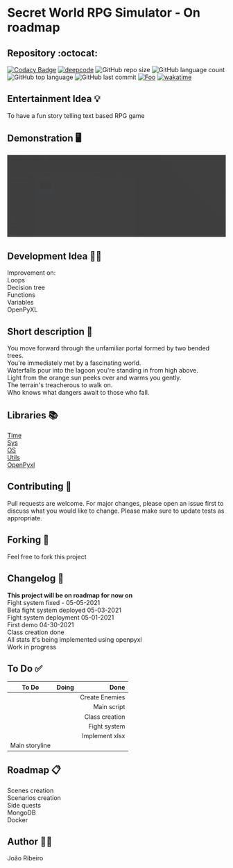 # Secret World RPG Simulator - On roadmap 

## Repository :octocat:
[![Codacy Badge](https://app.codacy.com/project/badge/Grade/0d29f083b05a4ed7ac08c6cfb6a16e23)](https://www.codacy.com/gh/JxRibeiro/Secret-World-RPG/dashboard?utm_source=github.com&amp;utm_medium=referral&amp;utm_content=JxRibeiro/Secret-World-RPG&amp;utm_campaign=Badge_Grade) 
[![deepcode](https://www.deepcode.ai/api/gh/badge?key=eyJhbGciOiJIUzI1NiIsInR5cCI6IkpXVCJ9.eyJwbGF0Zm9ybTEiOiJnaCIsIm93bmVyMSI6Ikp4UmliZWlybyIsInJlcG8xIjoiU2VjcmV0LVdvcmxkLVJQRyIsImluY2x1ZGVMaW50IjpmYWxzZSwiYXV0aG9ySWQiOjI5NjkwLCJpYXQiOjE2MjA0NjE2NDd9.EUyJEVWPR9PBq-9yrGwDefhEIHrqreiK7F3lnOPL7eQ)](https://www.deepcode.ai/app/gh/JxRibeiro/Secret-World-RPG/_/dashboard?utm_content=gh%2FJxRibeiro%2FSecret-World-RPG) 
![GitHub repo size](https://img.shields.io/github/repo-size/JxRibeiro/Secret-World-RPG?style=flat) 
![GitHub language count](https://img.shields.io/github/languages/count/JxRibeiro/Secret-World-RPG?style=flat)  
![GitHub top language](https://img.shields.io/github/languages/top/JxRibeiro/Secret-World-RPG?style=flat) 
![GitHub last commit](https://img.shields.io/github/last-commit/JxRibeiro/Secret-World-RPG?color=red&style=flat) 
<a href=https://replit.com/@JooRibeiro2/Secret-World-RPG-1#Main.py>![Foo](https://img.shields.io/badge/Replit-Run%20on%20Replit-blue?style=flat&logo=repl.it)</a> 
[![wakatime](https://wakatime.com/badge/github/JxRibeiro/Secret-World-RPG.svg)](https://wakatime.com/badge/github/JxRibeiro/Secret-World-RPG)
## Entertainment Idea 💡
To have a fun story telling text based RPG game

## Demonstration :desktop_computer:
![Demo](https://github.com/JxRibeiro/Secret-World-RPG/blob/Replit/images/Demo.gif)
## Development Idea 👨‍💻
Improvement on:  
Loops  
Decision tree  
Functions  
Variables  
OpenPyXL

## Short description 📝
You move forward through the unfamiliar portal formed by two bended trees.  
You're immediately met by a fascinating world.  
Waterfalls pour into the lagoon you're standing in from high above.  
Light from the orange sun peeks over and warms you gently.  
The terrain's treacherous to walk on.  
Who knows what dangers await to those who fall.

## Libraries 📚

[Time](https://docs.python.org/3/library/time.html)  
[Sys](https://docs.python.org/3/library/sys.html)  
[OS](https://docs.python.org/3/library/os.html)  
[Utils](https://pypi.org/project/python-utils/)  
[OpenPyxl](https://openpyxl.readthedocs.io/en/stable/)

## Contributing 🤝
Pull requests are welcome. For major changes, please open an issue first to discuss what you would like to change.
Please make sure to update tests as appropriate.

## Forking 🧲
Feel free to fork this project 
## Changelog 📖
**This project will be on roadmap for now on**  
Fight system fixed - 05-05-2021  
Beta fight system deployed 05-03-2021  
Fight system deployment 05-01-2021  
First demo 04-30-2021  
Class creation done  
All stats it's being implemented using openpyxl   
Work in progress  
## To Do ✅
| To Do            |     Doing      |           Done |
| ---------------- | :------------: | -------------: |
|                  |                | Create Enemies |
|                  |                |  Main script   |
|                  |                | Class creation |
|                  |                | Fight system   |
|                  |                | Implement xlsx |
| Main storyline   |                |                |

## Roadmap 📋
Scenes creation  
Scenarios creation  
Side quests  
MongoDB  
Docker  

## Author 👨‍💻
João Ribeiro 

